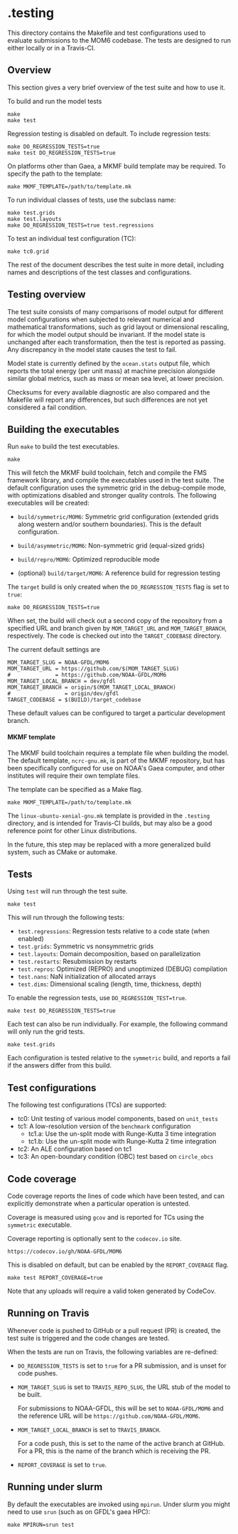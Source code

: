 # .testing

This directory contains the Makefile and test configurations used to evaluate
submissions to the MOM6 codebase.  The tests are designed to run either locally
or in a Travis-CI.


## Overview

This section gives a very brief overview of the test suite and how to use it.

To build and run the model tests
```
make
make test
```

Regression testing is disabled on default.  To include regression tests:
```
make DO_REGRESSION_TESTS=true
make test DO_REGRESSION_TESTS=true
```

On platforms other than Gaea, a MKMF build template may be required.  To
specify the path to the template:
```
make MKMF_TEMPLATE=/path/to/template.mk
```

To run individual classes of tests, use the subclass name:
```
make test.grids
make test.layouts
make DO_REGRESSION_TESTS=true test.regressions
```

To test an individual test configuration (TC):
```
make tc0.grid
```

The rest of the document describes the test suite in more detail, including
names and descriptions of the test classes and configurations.


## Testing overview

The test suite consists of many comparisons of model output for different model
configurations when subjected to relevant numerical and mathematical
transformations, such as grid layout or dimensional rescaling, for which the
model output should be invariant.  If the model state is unchanged after each
transformation, then the test is reported as passing.  Any discrepancy in the
model state causes the test to fail.

Model state is currently defined by the `ocean.stats` output file, which
reports the total energy (per unit mass) at machine precision alongside similar
global metrics, such as mass or mean sea level, at lower precision.

Checksums for every available diagnostic are also compared and the Makefile
will report any differences, but such differences are not yet considered a fail
condition.


## Building the executables

Run `make` to build the test executables.
```
make
```
This will fetch the MKMF build toolchain, fetch and compile the FMS framework
library, and compile the executables used in the test suite.  The default
configuration uses the symmetric grid in the debug-compile mode, with
optimizations disabled and stronger quality controls.  The following
executables will be created:

- `build/symmetric/MOM6`: Symmetric grid configuration (extended grids along
  western and/or southern boundaries).  This is the default configuration.

- `build/asymmetric/MOM6`: Non-symmetric grid (equal-sized grids)

- `build/repro/MOM6`: Optimized reproducible mode

- (optional) `build/target/MOM6`: A reference build for regression testing

The `target` build is only created when the `DO_REGRESSION_TESTS` flag is set
to `true`:
```
make DO_REGRESSION_TESTS=true
```
When set, the build will check out a second copy of the repository from a
specified URL and branch given by `MOM_TARGET_URL` and `MOM_TARGET_BRANCH`,
respectively.  The code is checked out into the `TARGET_CODEBASE` directory.

The current default settings are
```
MOM_TARGET_SLUG = NOAA-GFDL/MOM6
MOM_TARGET_URL = https://github.com/$(MOM_TARGET_SLUG)
#              = https://github.com/NOAA-GFDL/MOM6
MOM_TARGET_LOCAL_BRANCH = dev/gfdl
MOM_TARGET_BRANCH = origin/$(MOM_TARGET_LOCAL_BRANCH)
#                 = origin/dev/gfdl
TARGET_CODEBASE = $(BUILD)/target_codebase
```
These default values can be configured to target a particular development
branch.


#### MKMF template

The MKMF build toolchain requires a template file when building the model.  The
default template, `ncrc-gnu.mk`, is part of the MKMF repository, but has been
specifically configured for use on NOAA's Gaea computer, and other institutes
will require their own template files.

The template can be specified as a Make flag.
```
make MKMF_TEMPLATE=/path/to/template.mk
```
The `linux-ubuntu-xenial-gnu.mk` template is provided in the `.testing`
directory, and is intended for Travis-CI builds, but may also be a good
reference point for other Linux distributions.

In the future, this step may be replaced with a more generalized build system,
such as CMake or automake.


## Tests

Using `test` will run through the test suite.
```
make test
```
This will run through the following tests:

- `test.regressions`: Regression tests relative to a code state (when enabled)
- `test.grids`: Symmetric vs nonsymmetric grids
- `test.layouts`: Domain decomposition, based on parallelization
- `test.restarts`: Resubmission by restarts
- `test.repros`: Optimized (REPRO) and unoptimized (DEBUG) compilation
- `test.nans`: NaN initialization of allocated arrays
- `test.dims`: Dimensional scaling (length, time, thickness, depth)

To enable the regression tests, use `DO_REGRESSION_TEST=true`.
```
make test DO_REGRESSION_TESTS=true
```

Each test can also be run individually.  For example, the following command
will only run the grid tests.
```
make test.grids
```

Each configuration is tested relative to the `symmetric` build, and reports a
fail if the answers differ from this build.


## Test configurations

The following test configurations (TCs) are supported:

- tc0: Unit testing of various model components, based on `unit_tests`
- tc1: A low-resolution version of the `benchmark` configuration
  - tc1.a: Use the un-split mode with Runge-Kutta 3 time integration
  - tc1.b: Use the un-split mode with Runge-Kutta 2 time integration
- tc2: An ALE configuration based on tc1
- tc3: An open-boundary condition (OBC) test based on `circle_obcs`


## Code coverage

Code coverage reports the lines of code which have been tested, and can
explicitly demonstrate when a particular operation is untested.

Coverage is measured using `gcov` and is reported for TCs using the `symmetric`
executable.

Coverage reporting is optionally sent to the `codecov.io` site.
```
https://codecov.io/gh/NOAA-GFDL/MOM6
```
This is disabled on default, but can be enabled by the `REPORT_COVERAGE` flag.
```
make test REPORT_COVERAGE=true
```
Note that any uploads will require a valid token generated by CodeCov.


## Running on Travis

Whenever code is pushed to GitHub or a pull request (PR) is created, the test
suite is triggered and the code changes are tested.

When the tests are run on Travis, the following variables are re-defined:

- `DO_REGRESSION_TESTS` is set to `true` for a PR submission, and is unset for
  code pushes.

- `MOM_TARGET_SLUG` is set to `TRAVIS_REPO_SLUG`, the URL stub of the model to
  be built.

  For submissions to NOAA-GFDL, this will be set to `NOAA-GFDL/MOM6` and the
  reference URL will be `https://github.com/NOAA-GFDL/MOM6`.

- `MOM_TARGET_LOCAL_BRANCH` is set to `TRAVIS_BRANCH`.

  For a code push, this is set to the name of the active branch at GitHub.  For
  a PR, this is the name of the branch which is receiving the PR.

- `REPORT_COVERAGE` is set to `true`.

## Running under slurm

By default the executables are invoked using `mpirun`. Under slurm you might need to
use `srun` (such as on GFDL's gaea HPC):
```
make MPIRUN=srun test
```
